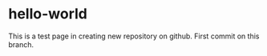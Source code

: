 # hello-world
This is a test page in creating new repository on github.
First commit on this branch.

